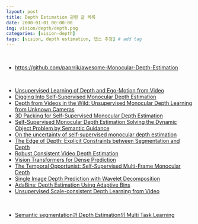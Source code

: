 ```yaml
---
layout: post
title: Depth Estimation 관련 글 목록   
date: 2000-01-01 00:00:00
img: vision/depth/depth.png
categories: [vision-depth] 
tags: [vision, depth estimation, 뎁스 추정] # add tag
---
```


<br>

- https://github.com/paprrik/awesome-Monocular-Depth-Estimation

<br>

- [Unsupervised Learning of Depth and Ego-Motion from Video]()
- [Digging Into Self-Supervised Monocular Depth Estimation]()
- [Depth from Videos in the Wild: Unsupervised Monocular Depth Learning from Unknown Cameras]()
- [3D Packing for Self-Supervised Monocular Depth Estimation]()
- [Self-Supervised Monocular Depth Estimation Solving the Dynamic Object Problem by Semantic Guidance]()
- [On the uncertainty of self-supervised monocular depth estimation]()
- [The Edge of Depth: Explicit Constraints between Segmentation and Depth]()
- [Robust Consistent Video Depth Estimation]()
- [Vision Transformers for Dense Prediction]()
- [The Temporal Opportunist: Self-Supervised Multi-Frame Monocular Depth]()
- [Single Image Depth Prediction with Wavelet Decomposition]()
- [AdaBins: Depth Estimation Using Adaptive Bins]()
- [Unsupervised Scale-consistent Depth Learning from Video]()

<br>

- [Semantic segmentation과 Depth Estimation의 Multi Task Learning](https://gaussian37.github.io/vision-depth-seg_depth_mtl/)